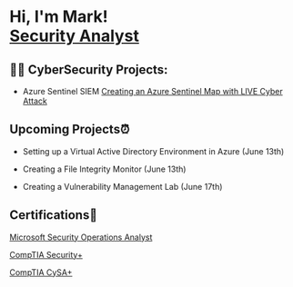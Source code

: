 <h1>Hi, I'm Mark! <br/><a href="https://github.com/Mark-Cyber">Security Analyst</a>

<h2>👨‍💻 CyberSecurity Projects:</h2>

  - Azure Sentinel SIEM [Creating an Azure Sentinel Map with LIVE Cyber Attack](https://github.com/Mxrk23/Azure-Sentinel-SIEM-Lab)

<h2>Upcoming Projects⏰</h2>

  - Setting up a Virtual Active Directory Environment in Azure (June 13th)
  
  - Creating a File Integrity Monitor (June 13th)

  - Creating a Vulnerability Management Lab (June 17th)

<h2>Certifications📜 </h2>

[Microsoft Security Operations Analyst](https://learn.microsoft.com/api/credentials/share/en-us/MarkKamotho-9627/924C7328A47B84CB?sharingId=3C3E8366B7D705F0)


[CompTIA Security+](https://www.credly.com/badges/fd71dd71-a18c-4b1d-ac1d-14a835886fc7/public_url)


[CompTIA CySA+](https://www.credly.com/badges/6236b8e6-f6da-489e-b8c8-315ad0646231/public_url
)

[linkedin]: https://www.linkedin.com/in/mark-kamotho-9b67971b8/

<!--
**joshmadakor1/joshmadakor1** is a ✨ _special_ ✨ repository because its `README.md` (this file) appears on your GitHub profile.

Here are some ideas to get you started:

- 🔭 I’m currently working on ...
- 🌱 I’m currently learning ...
- 👯 I’m looking to collaborate on ...
- 🤔 I’m looking for help with ...
- 💬 Ask me about ...
- 📫 How to reach me: ...
- 😄 Pronouns: ...
- ⚡ Fun fact: ...
-->
